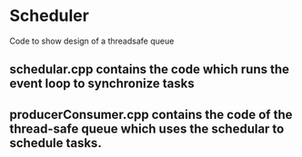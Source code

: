 # Scheduler
Code to show design of a threadsafe queue

## schedular.cpp contains the code which runs the event loop to synchronize tasks
## producerConsumer.cpp contains the code of the thread-safe queue which uses the schedular to schedule tasks.
